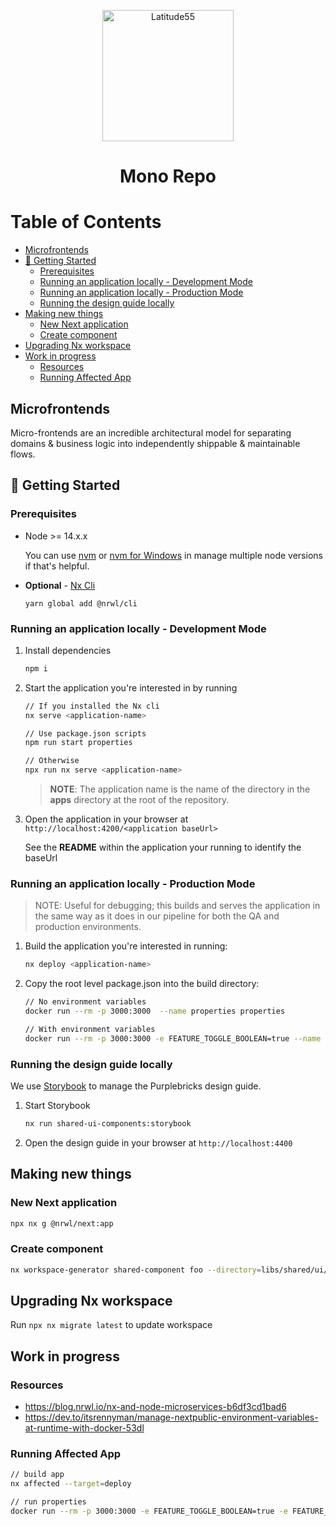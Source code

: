 <p align="center">
    <img alt="Latitude55" src="https://res.cloudinary.com/latitude55/image/upload/v1634117961/logo-light.svg" width="210" />
</p>
<h1 align="center">
Mono Repo
</h1>

# Table of Contents

<!-- START doctoc generated TOC please keep comment here to allow auto update -->
<!-- DON'T EDIT THIS SECTION, INSTEAD RE-RUN doctoc TO UPDATE -->

- [Microfrontends](#microfrontends)
- [🤩 Getting Started](#-getting-started)
  - [Prerequisites](#prerequisites)
  - [Running an application locally - Development Mode](#running-an-application-locally---development-mode)
  - [Running an application locally - Production Mode](#running-an-application-locally---production-mode)
  - [Running the design guide locally](#running-the-design-guide-locally)
- [Making new things](#making-new-things)
  - [New Next application](#new-next-application)
  - [Create component](#create-component)
- [Upgrading Nx workspace](#upgrading-nx-workspace)
- [Work in progress](#work-in-progress)
  - [Resources](#resources)
  - [Running Affected App](#running-affected-app)

<!-- END doctoc generated TOC please keep comment here to allow auto update -->

## Microfrontends

Micro-frontends are an incredible architectural model for separating domains & business logic into independently shippable & maintainable flows.

## 🤩 Getting Started

### Prerequisites

- Node >= 14.x.x

  You can use [nvm](https://github.com/nvm-sh/nvm) or [nvm for Windows](https://github.com/coreybutler/nvm-windows) in manage multiple node versions if that's helpful.

- **Optional** - [Nx Cli](https://nx.dev/l/a/getting-started/nx-cli)

  `yarn global add @nrwl/cli`

### Running an application locally - Development Mode

1. Install dependencies

   ```bash
   npm i
   ```

1. Start the application you're interested in by running

   ```bash
   // If you installed the Nx cli
   nx serve <application-name>

   // Use package.json scripts
   npm run start properties

   // Otherwise
   npx run nx serve <application-name>
   ```

   > **NOTE**: The application name is the name of the directory in the **apps** directory at the root of the repository.

1. Open the application in your browser at `http://localhost:4200/<application baseUrl>`

   See the **README** within the application your running to identify the baseUrl

### Running an application locally - Production Mode

> NOTE: Useful for debugging; this builds and serves the application in the same way as it does in our pipeline for both the QA and production environments.

1. Build the application you're interested in running:

   ```bash
   nx deploy <application-name>
   ```

2. Copy the root level package.json into the build directory:

   ```bash
   // No environment variables
   docker run --rm -p 3000:3000  --name properties properties

   // With environment variables
   docker run --rm -p 3000:3000 -e FEATURE_TOGGLE_BOOLEAN=true --name properties properties

   ```

### Running the design guide locally

We use [Storybook](https://storybook.js.org/) to manage the Purplebricks design guide.

1. Start Storybook

   ```bash
   nx run shared-ui-components:storybook
   ```

2. Open the design guide in your browser at `http://localhost:4400`

## Making new things

### New Next application

```bash
npx nx g @nrwl/next:app
```

### Create component

```bash
nx workspace-generator shared-component foo --directory=libs/shared/ui/components --atomicLevel=molecules
```

## Upgrading Nx workspace

Run `npx nx migrate latest` to update workspace

## Work in progress

### Resources

- https://blog.nrwl.io/nx-and-node-microservices-b6df3cd1bad6
- https://dev.to/itsrennyman/manage-nextpublic-environment-variables-at-runtime-with-docker-53dl

### Running Affected App

```bash
// build app
nx affected --target=deploy

// run properties
docker run --rm -p 3000:3000 -e FEATURE_TOGGLE_BOOLEAN=true -e FEATURE_TOGGLE_DATE='2021-10-11T20:04:34.024Z' -e API_ENDPOINT='https://latitude55/graphql' -e SECRET_NUMBER=772215 -e SECRET_STRING='Clonken' -e NEXT_PUBLIC_FEATURE_TOGGLE_BOOLEAN=false -e NEXT_PUBLIC_FEATURE_TOGGLE_DATE='2021-10-12T20:04:34.024Z' -e NEXT_PUBLIC_API_ENDPOINT='https://latitude55/api' -e NEXT_PUBLIC_SECRET_NUMBER=1510 -e NEXT_PUBLIC_SECRET_STRING='Brookhouse' --name properties properties
```

